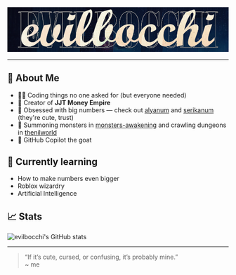 <a href="https://evilbocchi.github.io/">
<img src="banner.png">
</a>
<hr>

## 🧬 About Me
- 🧑‍💻 Coding things no one asked for (but everyone needed)
- 💸 Creator of **JJT Money Empire**
- 🧮 Obsessed with big numbers — check out [alyanum](https://github.com/evilbocchi/alyanum) and [serikanum](https://github.com/evilbocchi/serikanum) (they're cute, trust)
- 🐲 Summoning monsters in [monsters-awakening](https://github.com/Unreal-Works/monsters-awakening) and crawling dungeons in [thenilworld](https://github.com/Unreal-Works/thenilworld)
- 🧠 GitHub Copilot the goat

## 🌱 Currently learning

- How to make numbers even bigger
- Roblox wizardry
- Artificial Intelligence

## 📈 Stats

![evilbocchi's GitHub stats](https://github-readme-stats.vercel.app/api?username=evilbocchi&show_icons=true&theme=tokyonight)

---

> “If it’s cute, cursed, or confusing, it’s probably mine.”  
> ~ me
